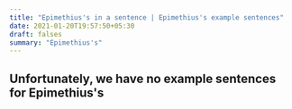 ```yaml
---
title: "Epimethius's in a sentence | Epimethius's example sentences"
date: 2021-01-20T19:57:50+05:30
draft: falses
summary: "Epimethius's"
---
```

## Unfortunately, we have no example sentences for Epimethius's                 
